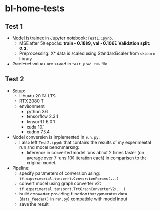 # bl-home-tests

## Test 1

- Model is trained in Jupyter notebook: `Test1.ipynb`.
    - MSE after 50 epochs: **train - 0.1889, val - 0.1067. Validation split: 0.2.** 
    - Preprocessing: X* data is scaled using StandardScaler from `sklearn` library 
- Predicted values are saved in `test_pred.csv` file.

## Test 2

- Setup:
    - Ubuntu 20.04 LTS
    - RTX 2080 Ti
    - environment:
        - python 3.6
        - tensorflow 2.3.1
        - tensorRT 6.0.1
        - cuda 10.1
        - cudnn 7.6.4 
- Model conversion is implemented in `run.py`. 
    - I also left `Test2.ipynb` that contains the results of my experimental run and model benchmarking:
        - Inference in converted model runs about 2 times faster (on average over 7 runs 100 iteration each) in comparison to the original model.
- Pipeline:
    - specify parameters of conversion using: `tf.experimental.tensorrt.ConversionParams(...)`
    - convert model using graph converter v2: `tf.experimental.tensorrt.TrtGraphConverterV2(...)`
    - build converter providing function that generates data (`data_feeder()` in `run.py`) compatible with model input
    - save the result


